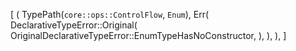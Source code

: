[
    (
        TypePath(`core::ops::ControlFlow`, `Enum`),
        Err(
            DeclarativeTypeError::Original(
                OriginalDeclarativeTypeError::EnumTypeHasNoConstructor,
            ),
        ),
    ),
]